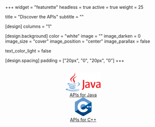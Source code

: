 +++
widget = "featurette" 
headless = true
active = true
weight = 25

title = "Discover the APIs"
subtitle = ""

[design]
  columns = "1"

[design.background]
  color = "white"
  image = "" 
  image_darken = 0 
  image_size = "cover" 
  image_position = "center" 
  image_parallax = false 

  text_color_light = false

[design.spacing]
  padding = ["20px", "0", "20px", "0"]
+++

<br>
<div class="container">
  <div class="row" style="text-align: center">
    <div class="col-sm-3"></div>
    <div class="col-sm-3">
      <a href="/apis"><img src ="media/icon-java.svg" style="height: 60px; margin-left: auto; margin-right: auto"/><br>APIs for Java</a>
    </div>
    <div class="col-sm-3">
      <a href="/apis"><img src ="media/icon-cpp.svg" style="height: 60px; margin-left: auto; margin-right: auto"/><br>APIs for C++</a>
    </div>
    <div class="col-sm-3"></div>
  </div>
</div>
